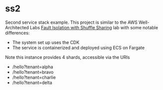 # ss2

Second service stack example. This project is similar to the 
AWS Well-Architected Labs [Fault Isolation with Shuffle Sharing](https://www.wellarchitectedlabs.com/reliability/300_labs/300_fault_isolation_with_shuffle_sharding/)
lab with some notable differences:

* The system set up uses the CDK
* The service is containerized and deployed using ECS on Fargate

Note this instance provides 4 shards, accessible via the URIs

* /hello?tenant=alpha
* /hello?tenant=bravo
* /hello?tenant=charlie
* /hello?tenant=delta
